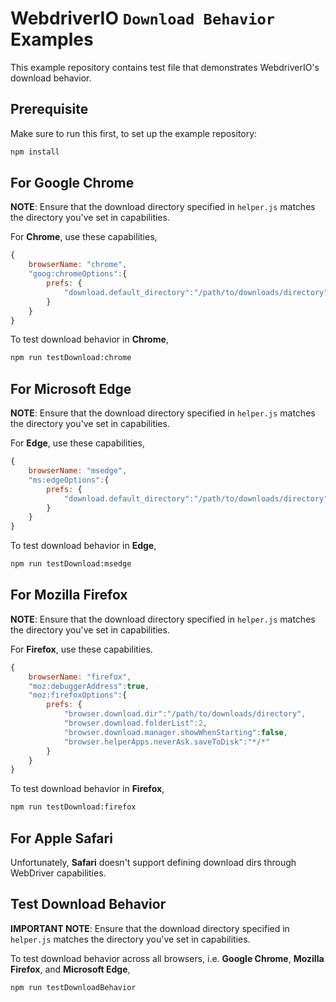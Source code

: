 # WebdriverIO `Download Behavior` Examples

This example repository contains test file that demonstrates WebdriverIO's download behavior.

## Prerequisite

Make sure to run this first, to set up the example repository:

```sh
npm install
```

## For Google Chrome

**NOTE**: Ensure that the download directory specified in `helper.js` matches the directory you've set in capabilities.

For **Chrome**, use these capabilities,

```javascript
{
    browserName: "chrome",
    "goog:chromeOptions":{
        prefs: {
            "download.default_directory":"/path/to/downloads/directory"
        }
    }
}
```

To test download behavior in **Chrome**,

```sh
npm run testDownload:chrome
```

## For Microsoft Edge

**NOTE**: Ensure that the download directory specified in `helper.js` matches the directory you've set in capabilities.

For **Edge**, use these capabilities,

```javascript
{
    browserName: "msedge",
    "ms:edgeOptions":{
        prefs: {
            "download.default_directory":"/path/to/downloads/directory"
        }
    }
}
```

To test download behavior in **Edge**,

```sh
npm run testDownload:msedge
```

## For Mozilla Firefox

**NOTE**: Ensure that the download directory specified in `helper.js` matches the directory you've set in capabilities.

For **Firefox**, use these capabilities.

```javascript
{
    browserName: "firefox",
    "moz:debuggerAddress":true,
    "moz:firefoxOptions":{
        prefs: {
            "browser.download.dir":"/path/to/downloads/directory",
            "browser.download.folderList":2,
            "browser.download.manager.showWhenStarting":false,
            "browser.helperApps.neverAsk.saveToDisk":"*/*"
        }
    }
}
```

To test download behavior in **Firefox**,

```sh
npm run testDownload:firefox
```

## For Apple Safari

Unfortunately, **Safari** doesn't support defining download dirs through WebDriver capabilities.

## Test Download Behavior

**IMPORTANT NOTE**: Ensure that the download directory specified in `helper.js` matches the directory you've set in
capabilities.

To test download behavior across all browsers, i.e. **Google Chrome**, **Mozilla Firefox**, and **Microsoft Edge**,

```sh
npm run testDownloadBehavior
```
